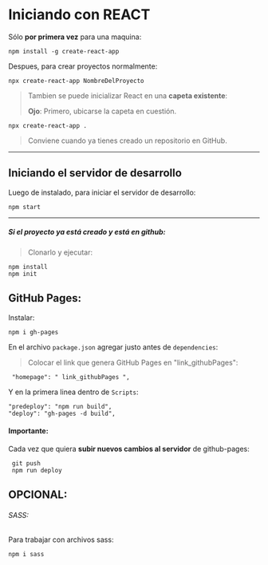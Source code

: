 # Iniciando con REACT

Sólo **por primera vez** para una maquina:

	npm install -g create-react-app

Despues, para crear proyectos normalmente:

	npx create-react-app NombreDelProyecto

> Tambien se puede inicializar React en una **capeta existente**:
>
>  **Ojo**: Primero, ubicarse la capeta en cuestión.

 	npx create-react-app .

>Conviene cuando ya tienes creado un repositorio en GitHub.

------------
## Iniciando el servidor de desarrollo

Luego de instalado, para iniciar el servidor de desarrollo:

	npm start

******
##### Si el proyecto ya está creado y está en github:
>Clonarlo y ejecutar:

	npm install
	npm init

## GitHub Pages:
Instalar:

	npm i gh-pages 

En el archivo `package.json` agregar justo antes de `dependencies`:
> Colocar el link que genera GitHub Pages en "link_githubPages":

	 "homepage": " link_githubPages ",

Y en la primera linea dentro de `Scripts`:

	"predeploy": "npm run build",
	"deploy": "gh-pages -d build",


#### Importante:
Cada vez que quiera **subir nuevos cambios al servidor** de github-pages:

	 git push
	 npm run deploy

## OPCIONAL:

###### SASS:
Para trabajar con archivos sass:

	npm i sass
